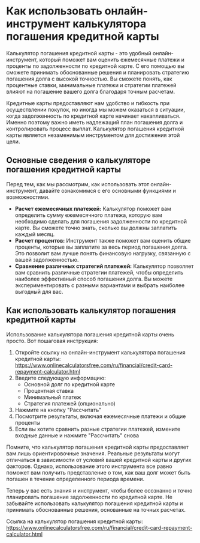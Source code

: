 Как использовать онлайн-инструмент калькулятора погашения кредитной карты
=========================================================================

Калькулятор погашения кредитной карты - это удобный онлайн-инструмент, который поможет вам оценить ежемесячные платежи и проценты по задолженности по кредитной карте. С его помощью вы сможете принимать обоснованные решения и планировать стратегию погашения долга с высокой точностью. Вы сможете понять, как процентные ставки, минимальные платежи и стратегии платежей влияют на погашение вашего долга благодаря точным расчетам.

Кредитные карты предоставляют нам удобство и гибкость при осуществлении покупок, но иногда мы можем оказаться в ситуации, когда задолженность по кредитной карте начинает накапливаться. Именно поэтому важно иметь надлежащий план погашения долга и контролировать процесс выплат. Калькулятор погашения кредитной карты является незаменимым инструментом для достижения этой цели.

Основные сведения о калькуляторе погашения кредитной карты
----------------------------------------------------------

Перед тем, как мы рассмотрим, как использовать этот онлайн-инструмент, давайте ознакомимся с его основными функциями и возможностями.

- **Расчет ежемесячных платежей:** Калькулятор поможет вам определить сумму ежемесячного платежа, которую вам необходимо сделать для погашения задолженности по кредитной карте. Вы сможете точно знать, сколько вы должны заплатить каждый месяц.
- **Расчет процентов:** Инструмент также поможет вам оценить общие проценты, которые вы заплатите за весь период погашения долга. Это позволит вам лучше понять финансовую нагрузку, связанную с вашей задолженностью.
- **Сравнение различных стратегий платежей:** Калькулятор позволяет вам сравнить различные стратегии платежей, чтобы определить наиболее эффективный способ погашения долга. Вы можете экспериментировать с разными вариантами и выбрать наиболее выгодный для вас.

Как использовать калькулятор погашения кредитной карты
------------------------------------------------------

Использование калькулятора погашения кредитной карты очень просто. Вот пошаговая инструкция:

1. Откройте ссылку на онлайн-инструмент калькулятора погашения кредитной карты: <https://www.onlinecalculatorsfree.com/ru/financial/credit-card-repayment-calculator.html>
2. Введите следующую информацию: 
    - Основной долг по кредитной карте
    - Процентная ставка
    - Минимальный платеж
    - Стратегия платежей (опционально)
3. Нажмите на кнопку "Рассчитать"
4. Посмотрите результаты, включая ежемесячные платежи и общие проценты
5. Если вы хотите сравнить разные стратегии платежей, измените входные данные и нажмите "Рассчитать" снова

Помните, что калькулятор погашения кредитной карты предоставляет вам лишь ориентировочные значения. Реальные результаты могут отличаться в зависимости от условий вашей кредитной карты и других факторов. Однако, использование этого инструмента все равно поможет вам получить представление о том, как ваш долг может быть погашен в течение определенного периода времени.

Теперь у вас есть знания и инструмент, чтобы более осознанно и точно планировать погашение задолженности по кредитной карте. Не забывайте использовать калькулятор погашения кредитной карты и принимать обоснованные решения, основанные на точных расчетах.

Ссылка на калькулятор погашения кредитной карты: <https://www.onlinecalculatorsfree.com/ru/financial/credit-card-repayment-calculator.html>
